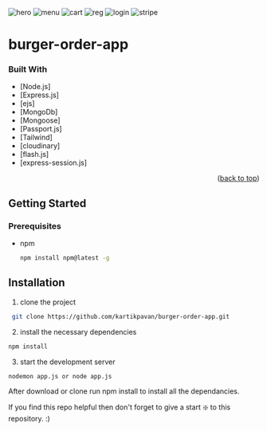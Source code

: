![hero](https://user-images.githubusercontent.com/81632171/114996729-bdc86800-9ebc-11eb-827a-6f6aa2f7ec5a.PNG)
![menu](https://user-images.githubusercontent.com/81632171/114996741-c02ac200-9ebc-11eb-8742-2fce9c5df749.PNG)
![cart](https://user-images.githubusercontent.com/81632171/114996747-c1f48580-9ebc-11eb-80a6-f1ea63f3fffa.PNG)
![reg](https://user-images.githubusercontent.com/81632171/115126121-82c45280-9fea-11eb-8d67-36d49713345d.PNG)
![login](https://user-images.githubusercontent.com/81632171/115126122-835ce900-9fea-11eb-944f-c032afe6943f.PNG)
![stripe](https://user-images.githubusercontent.com/81632171/115126123-83f57f80-9fea-11eb-8476-63d9c6aca6de.PNG)
# burger-order-app

### Built With

* [Node.js]
* [Express.js]
* [ejs]
* [MongoDb]
* [Mongoose]
* [Passport.js]
* [Tailwind]
* [cloudinary]
* [flash.js]
* [express-session.js]

<p align="right">(<a href="#top">back to top</a>)</p>


<!-- GETTING STARTED -->
## Getting Started


### Prerequisites

* npm
  ```sh
  npm install npm@latest -g
  ```


## Installation
1) clone the project
```bash
 git clone https://github.com/kartikpavan/burger-order-app.git
```
2) install the necessary dependencies
``` bash
npm install
```
3) start the development server
``` bash
nodemon app.js or node app.js
```

After download or clone run npm install to install all the dependancies.

If you find this repo helpful then don't forget to give a start ❇️ to this repository. :)
